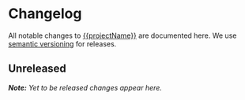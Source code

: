 # Changelog

All notable changes to [{{projectName}}](https://github.com/bpmn-io/{{projectName}}) are documented here. We use [semantic versioning](http://semver.org/) for releases.

## Unreleased

___Note:__ Yet to be released changes appear here._
